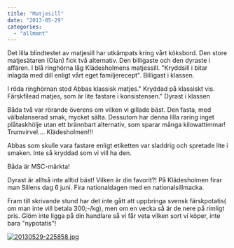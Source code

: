 ```yaml
---
title: "Matjesill"
date: "2013-05-29"
categories: 
  - "allmant"
---
```


Det lilla blindtestet av matjesill har utkämpats kring vårt köksbord. Den store matjesätaren (Olan) fick två alternativ. Den billigaste och den dyraste i affären. I blå ringhörna låg Klädesholmens matjessill. "Kryddsill i bitar inlagda med dill enligt vårt eget familjerecept". Billigast i klassen.

I röda ringhörnan stod Abbas klassisk matjes." Kryddad på klassiskt vis. Färskfilead matjes, som är lite fastare i konsistensen." Dyrast i klassen

Båda två var rörande överens om vilken vi gillade bäst. Den fasta, med välbalanserad smak, mycket sälta. Dessutom har denna lilla raring inget plåtaskhölje utan ett brännbart alternativ, som sparar många kilowattimmar! Trumvirvel.... Klädesholmen!!!

Abbas som skulle vara fastare enligt etiketten var sladdrig och spretade lite i smaken. Inte så kryddad som vi vill ha den.

Båda är MSC-märkta!

Dyrast är alltså inte alltid bäst! Vilken är din favorit?! På Klädesholmen firar man Sillens dag 6 juni. Fira nationaldagen med en nationalsillmacka.

Fram till skrivande stund har det inte gått att uppbringa svensk färskpotatis( om man inte vill betala 300;-/kg), men om en vecka så är de nere på rimligt pris. Glöm inte ligga på din handlare så vi får veta vilken sort vi köper, inte bara "nypotatis"!

[![20130529-225858.jpg](/static/img/20130529-225858.jpg)](http://import.local/wp-content/uploads/2013/05/20130529-225858.jpg)
